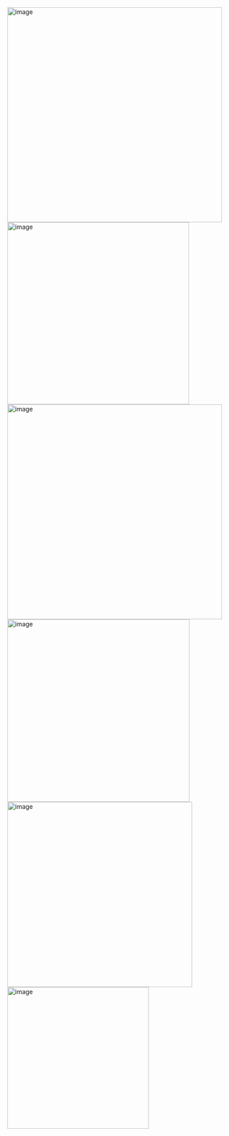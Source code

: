 <img width="490" alt="image" src="https://github.com/user-attachments/assets/47481dcd-e8cd-4e04-bb6c-a5843454ee9f">

<img width="415" alt="image" src="https://github.com/user-attachments/assets/db99bb0c-8482-4bea-bbd4-d10746c00968">

<img width="490" alt="image" src="https://github.com/user-attachments/assets/c83f8845-9e7d-456f-95bb-9ceb9654d2ed">

<img width="416" alt="image" src="https://github.com/user-attachments/assets/c4d48e6f-de47-4359-9da8-a552a87bed01">

<img width="422" alt="image" src="https://github.com/user-attachments/assets/9453a826-c3ee-4217-8155-9d9df22c29ff">

<img width="323" alt="image" src="https://github.com/user-attachments/assets/3a8b070b-ec2a-4be6-bd8f-99f776a6ce3c">
